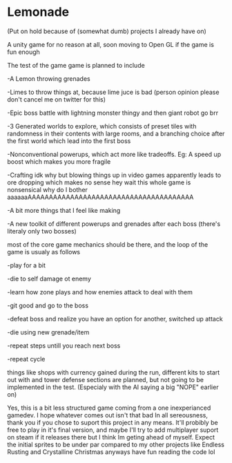 # Lemonade
(Put on hold because of (somewhat dumb) projects I already have on)


A unity game for no reason at all, soon moving to Open GL if the game is fun enough

The test of the game game is planned to include

-A Lemon throwing grenades

-Limes to throw things at, because lime juce is bad (person  opinion please don't cancel me on twitter for this)

-Epic boss battle with lightning monster thingy and then giant robot go brr

-3 Generated worlds to explore, which consists of preset tiles with randomness in their contents with large rooms, and a branching choice after the first world which lead into the first boss

-Nonconventional powerups, which act more like tradeoffs. Eg: A speed up boost which makes you more fragile

-Crafting idk why but blowing things up in video games apparently leads to ore dropping which makes no sense hey wait this whole game is nonsensical why do I bother aaaaaaAAAAAAAAAAAAAAAAAAAAAAAAAAAAAAAAAAAAAAA

-A bit more things that I feel like making

-A new toolkit of different powerups and grenades after each boss (there's literaly only two bosses)


most of the core game mechanics should be there, and the loop of the game is usualy as follows

-play for a bit

-die to self damage ot enemy

-learn how zone plays and how enemies attack to deal with them

-git good and go to the boss

-defeat boss and realize you have an option for another, switched up attack

-die using new grenade/item

-repeat steps untill you reach next boss

-repeat cycle

things like shops with currency gained during the run, different kits to start out with and tower defense sections are planned, but not going to be implemented in the test. (Especialy with the AI saying a big "NOPE" earlier on)

Yes, this is a bit less structured game coming from a one inexperianced gamedev. I hope whatever comes out isn't that bad
In all sereousness, thank you if you chose to suport this project in any means. It'll probibly be free to play in it's final version, and maybe I'll try to add multiplayer suport on steam if it releases there but I think Im geting ahead of myself. Expect the initial sprites to be under par compared to my other projects like Endless Rusting and Crystalline Christmas
anyways have fun reading the code lol
